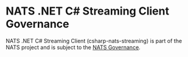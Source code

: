 # NATS .NET C# Streaming Client Governance

NATS .NET C# Streaming Client (csharp-nats-streaming) is part of the NATS project and is subject to the [NATS Governance](https://github.com/nats-io/nats-general/blob/master/GOVERNANCE.md).